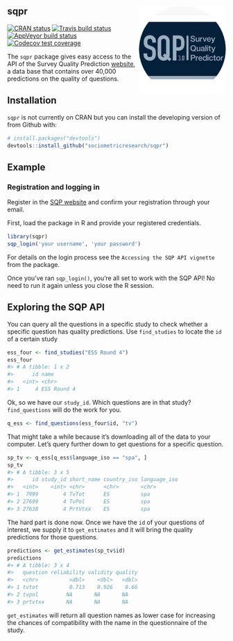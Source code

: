 
## sqpr <img src="man/figures/sqpr_logo.png" align="right" width="200" height="200" />

[![CRAN
status](https://www.r-pkg.org/badges/version/sqpr)](https://cran.r-project.org/package=sqpr)
[![Travis build
status](https://travis-ci.org/sociometricresearch/sqpr.svg?branch=master)](https://travis-ci.org/sociometricresearch/sqpr)
[![AppVeyor build
status](https://ci.appveyor.com/api/projects/status/github/sociometricresearch/sqpr?branch=master&svg=true)](https://ci.appveyor.com/project/cimentadaj/sqpr)
[![Codecov test
coverage](https://codecov.io/gh/sociometricresearch/sqpr/branch/master/graph/badge.svg)](https://codecov.io/gh/sociometricresearch/sqpr?branch=master)

The `sqpr` package gives easy access to the API of the Survey Quality
Prediction [website](http://sqp.upf.edu/), a data base that contains
over 40,000 predictions on the quality of questions.

## Installation

`sqpr` is not currently on CRAN but you can install the developing
version of from Github with:

``` r
# install.packages("devtools")
devtools::install_github("sociometricresearch/sqpr")
```

## Example

### Registration and logging in

Register in the [SQP website](http://sqp.upf.edu/accounts/register/) and
confirm your registration through your email.

First, load the package in R and provide your registered credentials.

``` r
library(sqpr)
sqp_login('your username', 'your password')
```

For details on the login process see the `Accessing the SQP API
vignette` from the package.

Once you’ve ran `sqp_login()`, you’re all set to work with the SQP API\!
No need to run it again unless you close the R session.

## Exploring the SQP API

You can query all the questions in a specific study to check whether a
specific question has quality predictions. Use `find_studies` to locate
the `id` of a certain study

``` r
ess_four <- find_studies("ESS Round 4")
ess_four
#> # A tibble: 1 x 2
#>      id name       
#>   <int> <chr>      
#> 1     4 ESS Round 4
```

Ok, so we have our `study_id`. Which questions are in that study?
`find_questions` will do the work for you.

``` r
q_ess <- find_questions(ess_four$id, "tv")
```

That might take a while because it’s downloading all of the data to your
computer. Let’s query further down to get questions for a specific
question.

``` r
sp_tv <- q_ess[q_ess$language_iso == "spa", ]
sp_tv
#> # A tibble: 3 x 5
#>      id study_id short_name country_iso language_iso
#>   <int>    <int> <chr>      <chr>       <chr>       
#> 1  7999        4 TvTot      ES          spa         
#> 2 27699        4 TvPol      ES          spa         
#> 3 27638        4 PrtVtxx    ES          spa
```

The hard part is done now. Once we have the `id` of your questions of
interest, we supply it to `get_estimates` and it will bring the quality
predictions for those questions.

``` r
predictions <- get_estimates(sp_tv$id)
predictions
#> # A tibble: 3 x 4
#>   question reliability validity quality
#>   <chr>          <dbl>    <dbl>   <dbl>
#> 1 tvtot          0.713    0.926    0.66
#> 2 tvpol         NA       NA       NA   
#> 3 prtvtxx       NA       NA       NA
```

`get_estimates` will return all question names as lower case for
increasing the chances of compatibility with the name in the
questionnaire of the study.
